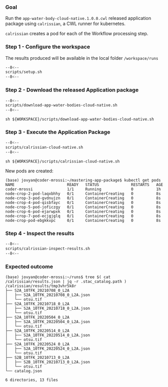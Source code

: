 ### Goal

Run the `app-water-body-cloud-native.1.0.0.cwl` released application package using `calrissian`, a CWL runner for kubernetes.

`calrissian` creates a pod for each of the Workflow processing step.

### Step 1 - Configure the workspace

The results produced will be available in the local folder `/workspace/runs`

```bash linenums="1" hl_lines="2-4" title="terminal"
--8<--
scripts/setup.sh
--8<--
```

### Step 2 - Download the released Application package

```bash
--8<--
scripts/download-app-water-bodies-cloud-native.sh
--8<--
```

```
sh ${WORKSPACE}/scripts/download-app-water-bodies-cloud-native.sh
```

### Step 3 - Execute the Application Package

```bash
--8<--
scripts/calrissian-cloud-native.sh
--8<--
```

```
sh ${WORKSPACE}/scripts/calrissian-cloud-native.sh
```

New pods are created:

```
(base) jovyan@coder-mrossi:~/mastering-app-package$ kubectl get pods
NAME                       READY   STATUS              RESTARTS   AGE
coder-mrossi               1/1     Running             0          1h
node-crop-2-pod-laqxbhhy   0/1     ContainerCreating   0          8s
node-crop-3-pod-gvdnujzn   0/1     ContainerCreating   0          8s
node-crop-4-pod-qisbfayc   0/1     ContainerCreating   0          8s
node-crop-5-pod-joficzgy   0/1     ContainerCreating   0          8s
node-crop-6-pod-ejarwpxk   0/1     ContainerCreating   0          8s
node-crop-7-pod-ecjgjglq   0/1     ContainerCreating   0          8s
node-crop-pod-ebgkkvpc     0/1     ContainerCreating   0          8s
```

### Step 4 - Inspect the results


```bash
--8<--
scripts/calrissian-inspect-results.sh
--8<--
```

### Expected outcome

```
(base) jovyan@coder-mrossi:~/runs$ tree $( cat /calrissian/results.json | jq -r .stac_catalog.path )
/calrissian/results/tmp3vhr5k8r
├── S2A_10TFK_20210708_0_L2A
│   ├── S2A_10TFK_20210708_0_L2A.json
│   └── otsu.tif
├── S2A_10TFK_20210718_0_L2A
│   ├── S2A_10TFK_20210718_0_L2A.json
│   └── otsu.tif
├── S2A_10TFK_20220504_0_L2A
│   ├── S2A_10TFK_20220504_0_L2A.json
│   └── otsu.tif
├── S2A_10TFK_20220514_0_L2A
│   ├── S2A_10TFK_20220514_0_L2A.json
│   └── otsu.tif
├── S2A_10TFK_20220524_0_L2A
│   ├── S2A_10TFK_20220524_0_L2A.json
│   └── otsu.tif
├── S2B_10TFK_20210713_0_L2A
│   ├── S2B_10TFK_20210713_0_L2A.json
│   └── otsu.tif
└── catalog.json

6 directories, 13 files
```